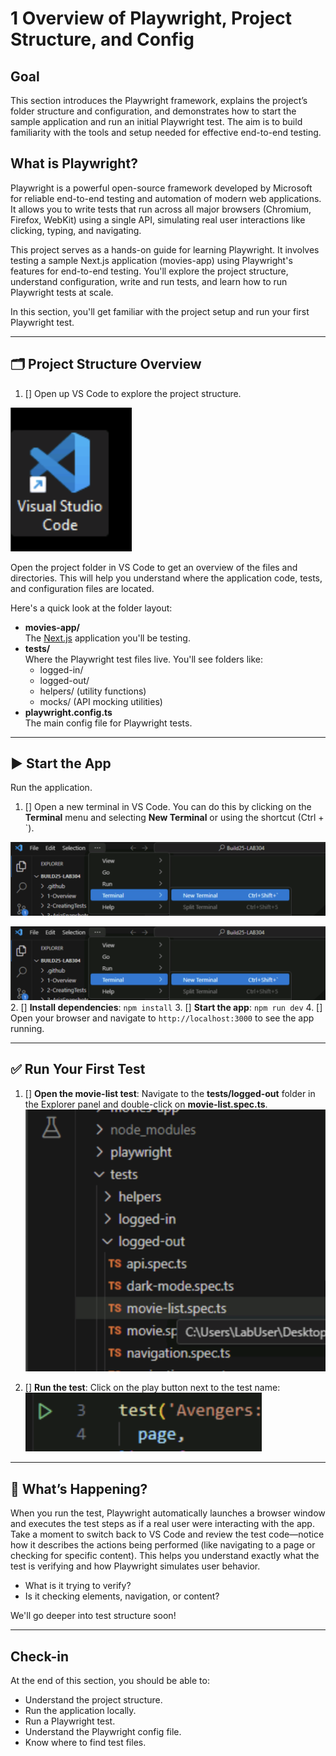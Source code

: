 # 1 Overview of Playwright, Project Structure, and Config

## Goal

This section introduces the Playwright framework, explains the project’s folder structure and configuration, and demonstrates how to start the sample application and run an initial Playwright test. The aim is to build familiarity with the tools and setup needed for effective end-to-end testing.

## What is Playwright?

Playwright is a powerful open-source framework developed by Microsoft for reliable end-to-end testing and automation of modern web applications. It allows you to write tests that run across all major browsers (Chromium, Firefox, WebKit) using a single API, simulating real user interactions like clicking, typing, and navigating.

This project serves as a hands-on guide for learning Playwright. It involves testing a sample Next.js application (movies-app) using Playwright's features for end-to-end testing. You'll explore the project structure, understand configuration, write and run tests, and learn how to run Playwright tests at scale.

In this section, you'll get familiar with the project setup and run your first Playwright test.

---

## 🗂 Project Structure Overview

1. [] Open up VS Code to explore the project structure.

![Open the project in VS Code](../images/open-vs-code.png)

Open the project folder in VS Code to get an overview of the files and directories. This will help you understand where the application code, tests, and configuration files are located.

Here's a quick look at the folder layout:

- **movies-app/**  
  The [Next.js](https://nextjs.org/) application you'll be testing.  
- **tests/**  
  Where the Playwright test files live. You'll see folders like:
  - logged-in/
  - logged-out/
  - helpers/ (utility functions)
  - mocks/ (API mocking utilities)
- **playwright.config.ts**  
  The main config file for Playwright tests.

---

## ▶️ Start the App

Run the application.

1. [] Open a new terminal in VS Code. You can do this by clicking on the **Terminal** menu and selecting **New Terminal** or using the shortcut (Ctrl + `).

![Open a terminal in VS Code](../images/open-terminal.png)

![Open a terminal in VS Code](../images/open-terminal.png)
2. [] **Install dependencies**: `npm install` 
3. [] **Start the app**: `npm run dev`
4. [] Open your browser and navigate to `http://localhost:3000` to see the app running.

---

## ✅ Run Your First Test

1. [] **Open the movie-list test**: Navigate to the **tests/logged-out** folder in the Explorer panel and double-click on **movie-list.spec.ts**.
![Open a test](../images/open-test.png)

2. [] **Run the test**: Click on the play button next to the test name:
![Run the test in vs code](../images/run-test.png)

---

## 💬 What’s Happening?

When you run the test, Playwright automatically launches a browser window and executes the test steps as if a real user were interacting with the app. Take a moment to switch back to VS Code and review the test code—notice how it describes the actions being performed (like navigating to a page or checking for specific content). This helps you understand exactly what the test is verifying and how Playwright simulates user behavior.

- What is it trying to verify?
- Is it checking elements, navigation, or content?

We'll go deeper into test structure soon!

---

## Check-in

At the end of this section, you should be able to:
- Understand the project structure.
- Run the application locally.
- Run a Playwright test.
- Understand the Playwright config file.
- Know where to find test files.
